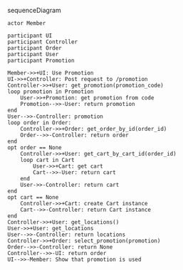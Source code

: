 sequenceDiagram

    actor Member

    participant UI
    participant Controller
    participant Order
    participant User
    participant Promotion

    Member->>+UI: Use Promotion
    UI->>+Controller: Post request to /promotion
    Controller->>+User: get_promotion(promotion_code)
    loop promotion in Promotion
        User->>+Promotion: get promotion from code
        Promotion-->>-User: return promotion
    end
    User-->>-Controller: promotion
    loop order in Order:
        Controller->>+Order: get_order_by_id(order_id)
        Order-->>-Controller: return order
    end
    opt order == None
        Controller->>+User: get_cart_by_cart_id(order_id)
        loop cart in Cart
            User->>+Cart: get cart
            Cart-->>-User: return cart
        end
        User->>-Controller: return cart
    end
    opt cart == None
        Controller->>+Cart: create Cart instance
        Cart-->>-Controller: return Cart instance
    end
    Controller->>+User: get_locations()
    User->>+User: get_locations
    User-->>-Controller: return locations
    Controller->>+Order: select_promotion(promotion)
    Order-->>-Controller: return None
    Controller-->>-UI: return order
    UI-->>-Member: Show that promotion is used